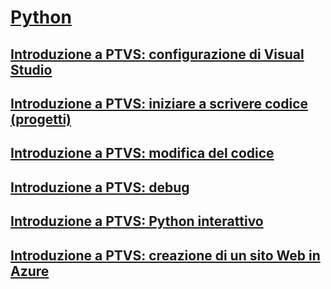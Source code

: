 # [Python](getting-started-with-python.md)
## [Introduzione a PTVS: configurazione di Visual Studio](getting-started-with-ptvs-setting-up-visual-studio.md)
## [Introduzione a PTVS: iniziare a scrivere codice (progetti)](getting-started-with-ptvs-start-coding-projects.md)
## [Introduzione a PTVS: modifica del codice](getting-started-with-ptvs-editing-code.md)
## [Introduzione a PTVS: debug](getting-started-with-ptvs-debugging.md)
## [Introduzione a PTVS: Python interattivo](getting-started-with-ptvs-interactive-python.md)
## [Introduzione a PTVS: creazione di un sito Web in Azure](getting-started-with-ptvs-building-a-website-in-azure.md)
